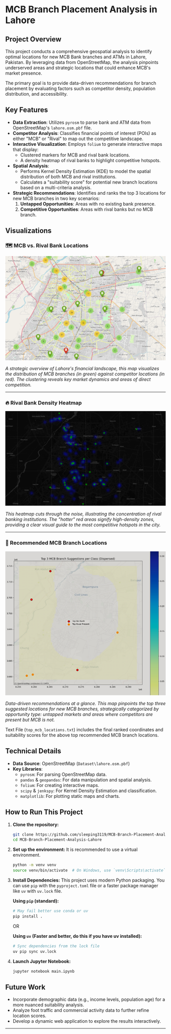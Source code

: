# MCB Branch Placement Analysis in Lahore

## Project Overview

This project conducts a comprehensive geospatial analysis to identify optimal locations for new MCB Bank branches and ATMs in Lahore, Pakistan. By leveraging data from OpenStreetMap, the analysis pinpoints underserved areas and strategic locations that could enhance MCB's market presence.

The primary goal is to provide data-driven recommendations for branch placement by evaluating factors such as competitor density, population distribution, and accessibility.

## Key Features

-   **Data Extraction**: Utilizes `pyrosm` to parse bank and ATM data from OpenStreetMap's `lahore.osm.pbf` file.
-   **Competitor Analysis**: Classifies financial points of interest (POIs) as either "MCB" or "Rival" to map out the competitive landscape.
-   **Interactive Visualization**: Employs `folium` to generate interactive maps that display:
    -   Clustered markers for MCB and rival bank locations.
    -   A density heatmap of rival banks to highlight competitive hotspots.
-   **Spatial Analysis**:
    -   Performs Kernel Density Estimation (KDE) to model the spatial distribution of both MCB and rival institutions.
    -   Calculates a "suitability score" for potential new branch locations based on a multi-criteria analysis.
-   **Strategic Recommendations**: Identifies and ranks the top 3 locations for new MCB branches in two key scenarios:
    1.  **Untapped Opportunities**: Areas with no existing bank presence.
    2.  **Competitive Opportunities**: Areas with rival banks but no MCB branch.

## Visualizations

### 🗺️ MCB vs. Rival Bank Locations

![MCB and Rival Bank Locations](./images/mcb_vs_rival.png)

*A strategic overview of Lahore's financial landscape, this map visualizes the distribution of MCB branches (in green) against competitor locations (in red). The clustering reveals key market dynamics and areas of direct competition.*

***

### 🔥 Rival Bank Density Heatmap

![Rival Bank Density Heatmap](./images/rival_density_heatmap.png)

*This heatmap cuts through the noise, illustrating the concentration of rival banking institutions. The "hotter" red areas signify high-density zones, providing a clear visual guide to the most competitive hotspots in the city.*

***

### 📍 Recommended MCB Branch Locations

![Recommended MCB Branch Locations](./images/recommended_locations.png)

*Data-driven recommendations at a glance. This map pinpoints the top three suggested locations for new MCB branches, strategically categorized by opportunity type: untapped markets and areas where competitors are present but MCB is not.*

Text File (`top_mcb_locations.txt`) includes the final ranked coordinates and suitability scores for the above top recommended MCB branch locations.

## Technical Details

-   **Data Source**: OpenStreetMap (`Dataset\lahore.osm.pbf`)
-   **Key Libraries**:
    -   `pyrosm`: For parsing OpenStreetMap data.
    -   `pandas` & `geopandas`: For data manipulation and spatial analysis.
    -   `folium`: For creating interactive maps.
    -   `scipy` & `jenkspy`: For Kernel Density Estimation and classification.
    -   `matplotlib`: For plotting static maps and charts.

## How to Run This Project

1.  **Clone the repository:**
    ```bash
    git clone https://github.com/sleeping3119/MCB-Branch-Placement-Analysis-Lahore.git
    cd MCB-Branch-Placement-Analysis-Lahore
    ```
2.  **Set up the environment:**
    It is recommended to use a virtual environment.
    ```bash
    python -m venv venv
    source venv/bin/activate  # On Windows, use `venv\Scripts\activate`
    ```
3.  **Install Dependencies:**
    This project uses modern Python packaging. You can use `pip` with the `pyproject.toml` file or a faster package manager like `uv` with `uv.lock` file.

    **Using `pip` (standard):**
    ```bash
    # May fail better use conda or uv
    pip install .
    ```
    OR

    **Using `uv` (Faster and better, do this if you have uv installed):**
    ```bash
    # Sync dependencies from the lock file
    uv pip sync uv.lock
    ```
5.  **Launch Jupyter Notebook:**
    ```bash
    jupyter notebook main.ipynb
    ```

## Future Work

-   Incorporate demographic data (e.g., income levels, population age) for a more nuanced suitability analysis.
-   Analyze foot traffic and commercial activity data to further refine location scores.
-   Develop a dynamic web application to explore the results interactively.

---
